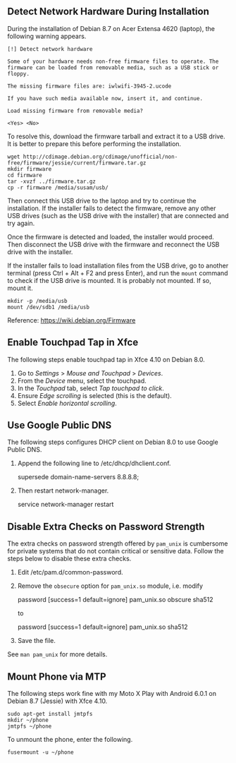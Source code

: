 Detect Network Hardware During Installation
-------------------------------------------
During the installation of Debian 8.7 on Acer Extensa 4620 (laptop), the
following warning appears.

    [!] Detect network hardware

    Some of your hardware needs non-free firmware files to operate. The
    firmware can be loaded from removable media, such as a USB stick or
    floppy.

    The missing firmware files are: iwlwifi-3945-2.ucode

    If you have such media available now, insert it, and continue.

    Load missing firmware from removable media?

    <Yes> <No>

To resolve this, download the firmware tarball and extract it to a USB
drive. It is better to prepare this before performing the installation.

    wget http://cdimage.debian.org/cdimage/unofficial/non-free/firmware/jessie/current/firmware.tar.gz
    mkdir firmware
    cd firmware
    tar -xvzf ../firmware.tar.gz
    cp -r firmware /media/susam/usb/

Then connect this USB drive to the laptop and try to continue the
installation. If the installer fails to detect the firmware, remove any
other USB drives (such as the USB drive with the installer) that are
connected and try again.

Once the firmware is detected and loaded, the installer would proceed.
Then disconnect the USB drive with the firmware and reconnect the USB
drive with the installer.

If the installer fails to load installation files from the USB drive, go
to another terminal (press Ctrl + Alt + F2 and press Enter), and run the
`mount` command to check if the USB drive is mounted. It is probably not
mounted. If so, mount it.

    mkdir -p /media/usb
    mount /dev/sdb1 /media/usb

Reference: https://wiki.debian.org/Firmware


Enable Touchpad Tap in Xfce
---------------------------
The following steps enable touchpad tap in Xfce 4.10 on Debian 8.0.

  1. Go to *Settings* > *Mouse and Touchpad* > *Devices*.
  2. From the *Device* menu, select the touchpad.
  2. In the *Touchpad* tab, select *Tap touchpad to click*.
  3. Ensure *Edge scrolling* is selected (this is the default).
  4. Select *Enable horizontal scrolling*.


Use Google Public DNS
---------------------
The following steps configures DHCP client on Debian 8.0 to use Google
Public DNS.

  1. Append the following line to /etc/dhcp/dhclient.conf.

        supersede domain-name-servers 8.8.8.8;

  2. Then restart network-manager.

        service network-manager restart


Disable Extra Checks on Password Strength
-----------------------------------------
The extra checks on password strength offered by `pam_unix` is
cumbersome for private systems that do not contain critical or sensitive
data. Follow the steps below to disable these extra checks.

  1. Edit /etc/pam.d/common-password.

  2. Remove the `obsecure` option for `pam_unix.so` module, i.e. modify

        password    [success=1 default=ignore]  pam_unix.so obscure sha512

     to

        password    [success=1 default=ignore]  pam_unix.so sha512

  3. Save the file.

See `man pam_unix` for more details.


Mount Phone via MTP
-------------------
The following steps work fine with my Moto X Play with Android 6.0.1 on
Debian 8.7 (Jessie) with Xfce 4.10.

    sudo apt-get install jmtpfs
    mkdir ~/phone
    jmtpfs ~/phone

To unmount the phone, enter the following.

    fusermount -u ~/phone
